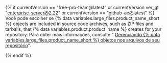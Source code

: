 {% if currentVersion == "free-pro-team@latest" or currentVersion ver_gt "enterprise-server@2.22" or currentVersion == "github-ae@latest" %}
Você pode escolher se
{% data variables.large_files.product_name_short %} objects are included in source code archives, such as ZIP files and tarballs, that {% data variables.product.product_name %} creates for your repository. Para obter mais informações, consulte "
[Gerenciando {% data variables.large_files.product_name_short %} objetos nos arquivos de seu repositório](/github/administering-a-repository/managing-git-lfs-objects-in-archives-of-your-repository)". </p> 

{% endif %}
